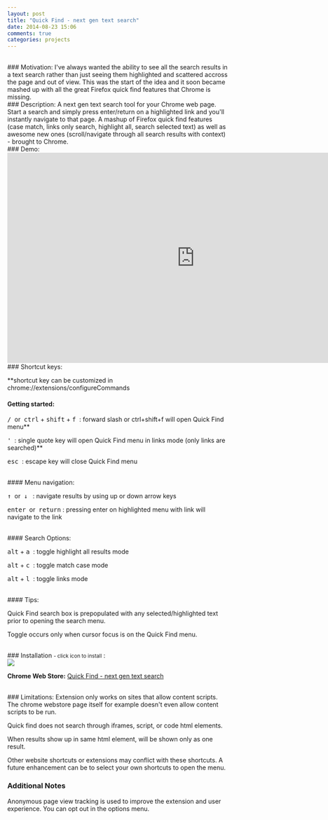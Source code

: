```yaml
---
layout: post
title: "Quick Find - next gen text search"
date: 2014-08-23 15:06
comments: true
categories: projects
---
```

<br>
### Motivation:
I've always wanted the ability to see all the search results in a text search rather than just seeing them highlighted and scattered accross the page and out of view. This was the start of the idea and it soon became mashed up with all the great Firefox quick find features that Chrome is missing.

<br>
### Description:
A next gen text search tool for your Chrome web page. Start a search and simply press enter/return on a highlighted link and you'll instantly navigate to that page. A mashup of Firefox quick find features (case match, links only search, highlight all, search selected text) as well as awesome new ones (scroll/navigate through all search results with context) - brought to Chrome.

<br>
### Demo:
<iframe width="853" height="480" src="http://www.youtube.com/embed/x2PEyTyJ6iM?" frameborder="0" allowfullscreen></iframe>

<br>
### Shortcut keys:

**shortcut key can be customized in chrome://extensions/configureCommands

#### Getting started:

<kbd class="light">/</kbd>&nbsp; or  &nbsp;<kbd class="light">ctrl</kbd> + <kbd class="light">shift</kbd> + <kbd class="light">f</kbd>&nbsp;&nbsp;: forward slash or ctrl+shift+f will open Quick Find menu**

<kbd class="light">'</kbd>&nbsp;&nbsp;: single quote key will open Quick Find menu in links mode (only links are searched)**

<kbd class="light">esc</kbd>&nbsp;&nbsp;: escape key will close Quick Find menu

<br>
#### Menu navigation:

<kbd class="light">&#8593;</kbd>&nbsp; or &nbsp;<kbd class="light">&#8595;</kbd>
&nbsp;&nbsp;: navigate results by using up or down arrow keys

<kbd class="light">enter</kbd>&nbsp; or &nbsp;<kbd class="light">return</kbd> : pressing enter on highlighted menu with link will navigate to the link

<br>
#### Search Options:

<kbd class="light">alt</kbd> + <kbd class="light">a</kbd>&nbsp;&nbsp;: toggle highlight all results mode

<kbd class="light">alt</kbd> + <kbd class="light">c</kbd>&nbsp;&nbsp;: toggle match case mode

<kbd class="light">alt</kbd> + <kbd class="light">l</kbd>&nbsp;&nbsp;: toggle links mode

<br>
#### Tips:

Quick Find search box is prepopulated with any selected/highlighted text prior to opening the search menu.

Toggle occurs only when cursor focus is on the Quick Find menu.

<br>
### Installation <small> - click icon to install</small> :

<div class="install-wrapper">
    <img src="../images/quickFind/icon128.png" onclick="chrome.webstore.install('https://chrome.google.com/webstore/detail/dejblhmebonldngnmeidliaifgiagcjj')" id="install-button-quick-find" class="install-button"></img>
    <h4 id="installed-message-quick-find" class="installed-message" style="display: none;">Already Installed. =)</h4>
</div>
<script>
$('head').append('<link rel="chrome-webstore-item" href="https://chrome.google.com/webstore/detail/dejblhmebonldngnmeidliaifgiagcjj">');
if (chrome.app.isInstalled) {
  $('#install-button-quick-find').hide();
  $('#installed-message-quick-find').show();
}
</script>

**Chrome Web Store:** <a href="https://chrome.google.com/webstore/detail/quick-find-next-gen-text/dejblhmebonldngnmeidliaifgiagcjj" target="_blank">Quick Find - next gen text search</a>

<br>
### Limitations:
Extension only works on sites that allow content scripts. The chrome webstore page itself for example doesn't even allow content scripts to be run.

Quick find does not search through iframes, script, or code html elements.

When results show up in same html element, will be shown only as one result.

Other website shortcuts or extensions may conflict with these shortcuts. A future enhancement can be to select your own shortcuts to open the menu.

### Additional Notes
Anonymous page view tracking is used to improve the extension and user experience. You can opt out in the options menu.
